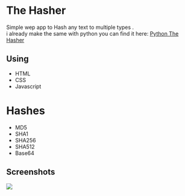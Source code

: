 # The Hasher

Simple wep app to Hash any text to multiple types . <br>
i already make the same with python you can find it here: [Python The Hasher](https://github.com/InfoXMax/Python-The-Hasher)



## Using

- HTML
- CSS
- Javascript

# Hashes
- MD5
- SHA1
- SHA256
- SHA512
- Base64

## Screenshots

![](https://i.imgur.com/nKDgu50.png)
